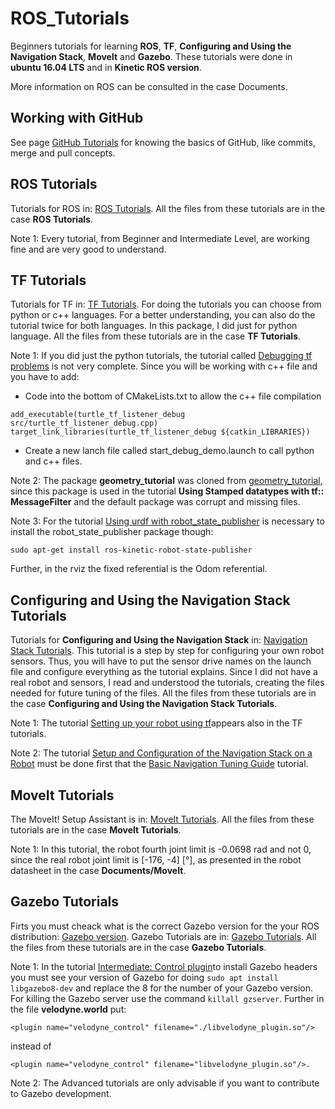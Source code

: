 # ROS_Tutorials
Beginners tutorials for learning **ROS**, **TF**, **Configuring and Using the Navigation Stack**, **Movelt** and **Gazebo**. These tutorials were done in **ubuntu 16.04 LTS** and in **Kinetic ROS version**.

More information on ROS can be consulted in the case Documents.

## Working with GitHub 

See page [GitHub Tutorials](https://guides.github.com/activities/hello-world/) for knowing the basics of GitHub, like commits, merge and pull concepts. 

## ROS Tutorials

Tutorials for ROS in: [ROS Tutorials](http://wiki.ros.org/ROS/Tutorials). All the files from these tutorials are in the case **ROS Tutorials**. 

Note 1: Every tutorial, from Beginner and Intermediate Level, are working fine and are very good to understand.

## TF Tutorials

Tutorials for TF in: [TF Tutorials](http://wiki.ros.org/tf/Tutorials). For doing the tutorials you can choose from python or c++ languages. For a better understanding, you can also do the tutorial twice for both languages. In this package, I did just for python language. All the files from these tutorials are in the case **TF Tutorials**. 

Note 1: If you did just the python tutorials, the tutorial called [Debugging tf problems](http://wiki.ros.org/tf/Tutorials/Debugging%20tf%20problems) is not very complete. Since you will be working with c++ file and you have to add:
  - Code into the bottom of CMakeLists.txt to allow the c++ file compilation
```
add_executable(turtle_tf_listener_debug src/turtle_tf_listener_debug.cpp)
target_link_libraries(turtle_tf_listener_debug ${catkin_LIBRARIES})
```
  - Create a new lanch file called start_debug_demo.launch to call python and c++ files.

 Note 2: The package **geometry_tutorial** was cloned from [geometry_tutorial](https://github.com/ros/geometry_tutorials), since this package is used in the tutorial **Using Stamped datatypes with tf:: MessageFilter** and the default package was corrupt and missing files.

Note 3: For the tutorial [Using urdf with robot_state_publisher](http://wiki.ros.org/urdf/Tutorials/Using%20urdf%20with%20robot_state_publisher) is necessary to install the robot_state_publisher package though: 
```
sudo apt-get install ros-kinetic-robot-state-publisher
```
Further, in the rviz the fixed referential is the Odom referential.

## Configuring and Using the Navigation Stack Tutorials

Tutorials for **Configuring and Using the Navigation Stack** in: [Navigation Stack Tutorials](http://wiki.ros.org/navigation/Tutorials). This tutorial is a step by step for configuring your own robot sensors. Thus, you will have to put the sensor drive names on the launch file and configure everything as the tutorial explains. Since I did not have a real robot and sensors, I read and understood the tutorials, creating the files needed for future tuning of the files. All the files from these tutorials are in the case **Configuring and Using the Navigation Stack Tutorials**. 

Note 1: The tutorial [Setting up your robot using tf](http://wiki.ros.org/navigation/Tutorials/RobotSetup/TF)appears also in the TF tutorials.

Note 2: The tutorial [Setup and Configuration of the Navigation Stack on a Robot](http://wiki.ros.org/navigation/Tutorials/RobotSetup) must be done first that the [Basic Navigation Tuning Guide](http://wiki.ros.org/navigation/Tutorials/Navigation%20Tuning%20Guide) tutorial.

## MoveIt Tutorials

The MoveIt! Setup Assistant is in: [MoveIt Tutorials](http://docs.ros.org/kinetic/api/moveit_tutorials/html/doc/setup_assistant/setup_assistant_tutorial.html). All the files from these tutorials are in the case **MoveIt Tutorials**.

Note 1: In this tutorial, the robot fourth joint limit is -0.0698 rad and not 0, since the real robot joint limit is [-176, -4] [°], as presented in the robot datasheet in the case **Documents/MoveIt**.

## Gazebo Tutorials

Firts you must cheack what is the correct Gazebo version for the your ROS distribution: [Gazebo version](http://gazebosim.org/tutorials/?tut=ros_wrapper_versions). Gazebo Tutorials are in: [Gazebo Tutorials](http://gazebosim.org/tutorials?cat=connect_ros). All the files from these tutorials are in the case **Gazebo Tutorials**. 

Note 1: In the tutorial [Intermediate: Control plugin](http://gazebosim.org/tutorials?cat=guided_i&tut=guided_i5)to install Gazebo headers you must see your version of Gazebo for doing ```sudo apt install libgazebo8-dev``` and replace the 8 for the number of your Gazebo version. For killing the Gazebo server use the command ```killall gzserver```. Further in the file **velodyne.world** put:
```
<plugin name="velodyne_control" filename="./libvelodyne_plugin.so"/> 
```
instead of 
```
<plugin name="velodyne_control" filename="libvelodyne_plugin.so"/>.
```

Note 2: The Advanced tutorials are only advisable if you want to contribute to Gazebo development.